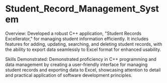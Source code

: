 # Student_Record_Management_System
Overview: Developed a robust C++ application, "Student Records Excellerator," for managing student information efficiently. It includes features for adding, updating, searching, and deleting student records, with the ability to export data seamlessly to Excel format for enhanced usability.

Skills Demonstrated: Demonstrated proficiency in C++ programming and data management by creating a user-friendly interface for managing student records and exporting data to Excel, showcasing attention to detail and practical application of software development principles.







